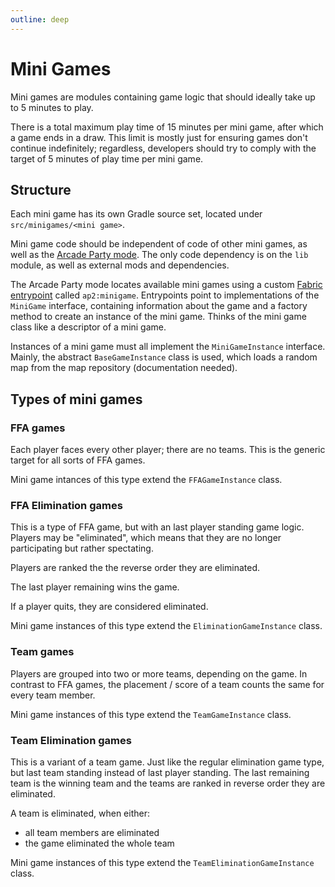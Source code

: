 ```yaml
---
outline: deep
---
```


# Mini Games
Mini games are modules containing game logic that should ideally take up to 5 minutes to play.

There is a total maximum play time of 15 minutes per mini game, after which a game ends in a draw.
This limit is mostly just for ensuring games don't continue indefinitely; regardless, developers should try to comply with the target of 5 minutes of play time per mini game.


## Structure
Each mini game has its own Gradle source set, located under `src/minigames/<mini game>`.

Mini game code should be independent of code of other mini games, as well as the [Arcade Party mode](./modes).
The only code dependency is on the `lib` module, as well as external mods and dependencies.

The Arcade Party mode locates available mini games using a custom [Fabric entrypoint](https://wiki.fabricmc.net/documentation:entrypoint) called `ap2:minigame`.
Entrypoints point to implementations of the `MiniGame` interface, containing information about the game and a factory method to create an instance of the mini game.
Thinks of the mini game class like a descriptor of a mini game.

Instances of a mini game must all implement the `MiniGameInstance` interface.
Mainly, the abstract `BaseGameInstance` class is used, which loads a random map from the map repository (documentation needed).


## Types of mini games

### FFA games
Each player faces every other player; there are no teams.
This is the generic target for all sorts of FFA games.

Mini game intances of this type extend the `FFAGameInstance` class.


### FFA Elimination games
This is a type of FFA game, but with an last player standing game logic.
Players may be "eliminated", which means that they are no longer participating but rather spectating.

Players are ranked the the reverse order they are eliminated.

The last player remaining wins the game.

If a player quits, they are considered eliminated.

Mini game instances of this type extend the `EliminationGameInstance` class.


### Team games
Players are grouped into two or more teams, depending on the game.
In contrast to FFA games, the placement / score of a team counts the same for every team member.

Mini game instances of this type extend the `TeamGameInstance` class.


### Team Elimination games
This is a variant of a team game.
Just like the regular elimination game type, but last team standing instead of last player standing.
The last remaining team is the winning team and the teams are ranked in reverse order they are eliminated.

A team is eliminated, when either:
- all team members are eliminated
- the game eliminated the whole team

Mini game instances of this type extend the `TeamEliminationGameInstance` class.

